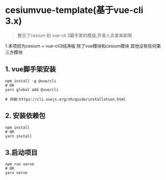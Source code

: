 # cesiumvue-template(基于vue-cli 3.x)

>整合了cesium 和 vue-cli 3脚手架的模版,开发人员拿来即用

1.本项目为cesium + vue-cli3纯净版 除了vue模块和cesium模块 其他没有任何第三方模块

## 1. vue脚手架安装

```
npm install -g @vue/cli
# OR
yarn global add @vue/cli

# 详细:https://cli.vuejs.org/zh/guide/installation.html
```
## 2. 安装依赖包
```
npm install
# OR
yarn install
```

## 3.启动项目

```
npm run serve
# OR
yarn serve
```

